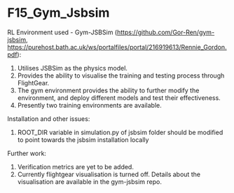 # F15_Gym_Jsbsim
RL Environment used - Gym-JSBSim (https://github.com/Gor-Ren/gym-jsbsim, https://purehost.bath.ac.uk/ws/portalfiles/portal/216919613/Rennie_Gordon.pdf):
  1. Utilises JSBSim as the physics model.
  2. Provides the ability to visualise the training and testing process through FlightGear.
  3. The gym environment provides the ability to further modify the environment, and deploy different models and test their effectiveness.
  4. Presently two training environments are available.

Installation and other issues:
  1. ROOT_DIR variable in simulation.py of jsbsim folder should be modified to point towards the jsbsim installation locally
     
Further work:
  1. Verification metrics are yet to be added.
  2. Currently flightgear visualisation is turned off. Details about the visualisation are available in the gym-jsbsim repo.

